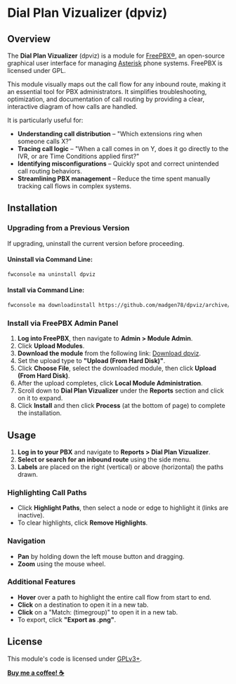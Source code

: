 # Dial Plan Vizualizer (dpviz)

## Overview
The **Dial Plan Vizualizer** (dpviz) is a module for [FreePBX®](http://www.freepbx.org/), an open-source graphical user interface for managing [Asterisk](http://www.asterisk.org/) phone systems. FreePBX is licensed under GPL.

This module visually maps out the call flow for any inbound route, making it an essential tool for PBX administrators. It simplifies troubleshooting, optimization, and documentation of call routing by providing a clear, interactive diagram of how calls are handled.

It is particularly useful for:
- **Understanding call distribution** – "Which extensions ring when someone calls X?"
- **Tracing call logic** – "When a call comes in on Y, does it go directly to the IVR, or are Time Conditions applied first?"
- **Identifying misconfigurations** – Quickly spot and correct unintended call routing behaviors.
- **Streamlining PBX management** – Reduce the time spent manually tracking call flows in complex systems.

## Installation
### Upgrading from a Previous Version
If upgrading, uninstall the current version before proceeding.

#### Uninstall via Command Line:
```sh
fwconsole ma uninstall dpviz
```

#### Install via Command Line:
```sh
fwconsole ma downloadinstall https://github.com/madgen78/dpviz/archive/refs/heads/main.zip
```

### Install via FreePBX Admin Panel
1. **Log into FreePBX**, then navigate to **Admin > Module Admin**.
2. Click **Upload Modules**.
3. **Download the module** from the following link: [Download dpviz](https://github.com/madgen78/dpviz/archive/refs/heads/main.zip).
4. Set the upload type to **"Upload (From Hard Disk)"**.
5. Click **Choose File**, select the downloaded module, then click **Upload (From Hard Disk)**.
6. After the upload completes, click **Local Module Administration**.
7. Scroll down to **Dial Plan Vizualizer** under the **Reports** section and click on it to expand.
8. Click **Install** and then click **Process** (at the bottom of page) to complete the installation.

## Usage
1. **Log in to your PBX** and navigate to **Reports > Dial Plan Vizualizer**.
2. **Select or search for an inbound route** using the side menu.
3. **Labels** are placed on the right (vertical) or above (horizontal) the paths drawn.

### Highlighting Call Paths
- Click **Highlight Paths**, then select a node or edge to highlight it (links are inactive).
- To clear highlights, click **Remove Highlights**.

### Navigation
- **Pan** by holding down the left mouse button and dragging.
- **Zoom** using the mouse wheel.

### Additional Features
- **Hover** over a path to highlight the entire call flow from start to end.
- **Click** on a destination to open it in a new tab.
- **Click** on a "Match: (timegroup)" to open it in a new tab.
- To export, click **"Export as .png"**.


## License
This module's code is licensed under [GPLv3+](http://www.gnu.org/licenses/gpl-3.0.txt).

[__Buy me a coffee! :coffee:__](https://buymeacoffee.com/adamvolchko)

